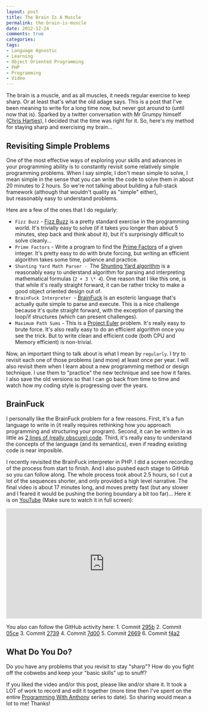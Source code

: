 ```yaml
---
layout: post
title: The Brain Is A Muscle
permalink: the-brain-is-muscle
date: 2012-12-24
comments: true
categories:
tags:
- Language Agnostic
- Learning
- Object Oriented Programming
- PHP
- Programming
- Video
---
```


The brain is a muscle, and as all muscles, it needs regular exercise to keep sharp. Or at least that's what the old adage says. This is a post that I've been meaning to write for a long time now, but never got around to (until now that is). Sparked by a twitter conversation with Mr Grumpy himself ([Chris Hartjes](https://twitter.com/grmpyprogrammer)), I decided that the time was right for it. So, here's my method for staying sharp and exercising my brain...
<!--more-->

## Revisiting Simple Problems


One of the most effective ways of exploring your skills and advances in your programming ability is to constantly revisit some relatively simple programming problems. When I say simple, I don't mean simple to solve, I mean simple in the sense that you can write the code to solve them in about 20 minutes to 2 hours. So we're not talking about building a full-stack framework (although that wouldn't quality as "simple" either), but reasonably easy to understand problems.

Here are a few of the ones that I do regularly:
 * `Fizz Buzz` - [Fizz Buzz](http://content.codersdojo.org/code-kata-catalogue/fizz-buzz/) is a pretty standard exercise in the programming world. It's trivially easy to solve (if it takes you longer than about 5 minutes, step back and think about it), but it's surprisingly difficult to solve cleanly...
 * `Prime Factors` - Write a program to find the [Prime Factors](http://en.wikipedia.org/wiki/Prime_factor) of a given integer. It's pretty easy to do with brute forcing, but writing an efficient algorithm takes some time, patience and practice.
 * `Shunting Yard Math Parser - `The [Shunting Yard algorithm](http://en.wikipedia.org/wiki/Shunting-yard_algorithm) is a reasonably easy to understand algorithm for parsing and interpreting mathematical formulas (`2 + 3 \* 4`). One reason that I like this one, is that while it's really straight forward, it can be rather tricky to make a good object oriented design out of.
 * `BrainFuck Interpreter `- [BrainFuck](http://en.wikipedia.org/wiki/Brainfuck) is an esoteric language that's actually quite simple to parse and execute. This is a nice challenge because it's quite straight forward, with the exception of parsing the loop/if structures (which can present challenges).
 * `Maximum Path Sums` - This is a [Project Euler](http://projecteuler.net/problem=18) problem. It's really easy to brute force. It's also really easy to do an efficient algorithm once you see the trick. But to write clean and efficient code (both CPU and Memory efficient) is non-trivial.


Now, an important thing to talk about is what I mean by `regularly`. I try to revisit each one of those problems (and more) at least once per year. I will also revisit them when I learn about a new programming method or design technique. I use them to "practice" the new technique and see how it fares. I also save the old versions so that I can go back from time to time and watch how my coding style is progressing over the years.
## BrainFuck


I personally like the BrainFuck problem for a few reasons. First, it's a fun language to write in (it really requires rethinking how you approach programming and structuring your program). Second, it can be written in as little as [2 lines of (really obscure) code](http://j.mearie.org/post/1181041789/brainfuck-interpreter-in-2-lines-of-c). Third, it's really easy to understand the concepts of the language (and its semantics), even if reading existing code is near imposible.

I recently revisited the BrainFuck interpreter in PHP. I did a screen recording of the process from start to finish. And I also pushed each stage to GitHub so you can follow along. The whole process took about 2.5 hours, so I cut a lot of the sequences shorter, and only provided a high level narrative. The final video is about 17 minutes long, and moves pretty fast (but any slower and I feared it would be pushing the boring boundary a bit too far)... Here it is on [YouTube](https://www.youtube.com/watch?v=s3CncuzRzFA) (Make sure to watch it in full screen):
<iframe width="525" height="295" src="http://www.youtube.com/embed/s3CncuzRzFA" frameborder="0" allowfullscreen=""></iframe>

You also can follow the GitHub activity here: 1. Commit [295b](https://github.com/ircmaxell/PHP-BrainFuck/commit/295b0d4b9749c5bcccbe56171068ba0159c6af79)
 2. Commit [05ce](https://github.com/ircmaxell/PHP-BrainFuck/commit/05cec05a6e3ac140d4cb0b94f1acba41e31e5842)
 3. Commit [2739](https://github.com/ircmaxell/PHP-BrainFuck/commit/27393466603c24add41c1b38de376e82fa5c0880)
 4. Commit [7d00](https://github.com/ircmaxell/PHP-BrainFuck/commit/7d0058bb968bd752b1f8818a08c27705127d8f2f)
 5. Commit [2669](https://github.com/ircmaxell/PHP-BrainFuck/commit/2669358302c7874dd59abb9b265c665fa7ac1cf4)
 6. Commit [f4a2](https://github.com/ircmaxell/PHP-BrainFuck/commit/f4a28d57f2a55dfbd308fe68ebb01eec8a9ed9d3)

## What Do You Do?


Do you have any problems that you revisit to stay "sharp"? How do you fight off the cobwebs and keep your "basic skills" up to snuff? 

If you liked the video and/or this post, please like and/or share it. It took a LOT of work to record and edit it together (more time then I've spent on the entire [Programming With Anthony](https://www.youtube.com/playlist?list=PLM-218uGSX3DQ3KsB5NJnuOqPqc5CW2kW&feature=view_all) series to date). So sharing would mean a lot to me! Thanks!